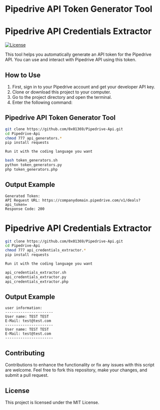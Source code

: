 # Pipedrive API Token Generator Tool
# Pipedrive API Credentials Extractor

[![License](https://img.shields.io/badge/license-MIT-blue.svg)](LICENSE)


This tool helps you automatically generate an API token for the Pipedrive API. You can use and interact with Pipedrive API using this token.

## How to Use

1. First, sign in to your Pipedrive account and get your developer API key.
2. Clone or download this project to your computer.
3. Go to the project directory and open the terminal.
4. Enter the following command:

## Pipedrive API Token Generator Tool

```bash
git clone https://github.com/0x01369/Pipedrive-Api.git
cd Pipedrive-Api
chmod 777 api_generators.*
pip install requests

Run it with the coding language you want

bash token_generators.sh
python token_generators.py
php token_generators.php
```
## Output Example
```code
Generated Token: 
API Request URL: https://companydomain.pipedrive.com/v1/deals?api_token=
Response Code: 200
```

# Pipedrive API Credentials Extractor

```bash
git clone https://github.com/0x01369/Pipedrive-Api.git
cd Pipedrive-Api
chmod 777 api_credentials_extractor.*
pip install requests

Run it with the coding language you want

api_credentials_extractor.sh
api_credentials_extractor.py
api_credentials_extractor.php
```
## Output Example
```code
user information:
----------------------
User name: TEST TEST
E-Mail: test@test.com
----------------------
User name: TEST TEST
E-Mail: test@test.com
----------------------

```

## Contributing
Contributions to enhance the functionality or fix any issues with this script are welcome. Feel free to fork this repository, make your changes, and submit a pull request.

## License
This project is licensed under the MIT License.
